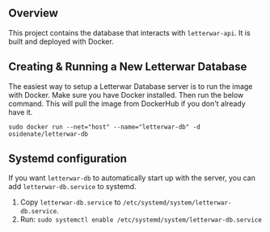 ## Overview
This project contains the database that interacts with ``letterwar-api``. It is built and deployed with Docker.

## Creating & Running a New Letterwar Database
The easiest way to setup a Letterwar Database server is to run the image with Docker. Make sure you have Docker installed. Then run the below command. This will pull the image from DockerHub if you don't already have it.

`sudo docker run --net="host" --name="letterwar-db" -d osidenate/letterwar-db`

## Systemd configuration

If you want ``letterwar-db`` to automatically start up with the server, you can add ``letterwar-db.service`` to systemd.

1. Copy ``letterwar-db.service`` to ``/etc/systemd/system/letterwar-db.service``.
2. Run: ``sudo systemctl enable /etc/systemd/system/letterwar-db.service``
